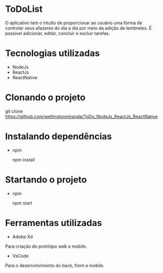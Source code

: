 # ToDoList 
O aplicativo tem o intuíto de proporcionar ao usuário uma forma de controlar seus afazeres do dia a dia por meio da adição de lembretes.
É possível adicionar, editar, concluir e excluir tarefas.

# Tecnologias utilizadas

* NodeJs
* ReactJs
* ReactNative

# Clonando o projeto

git clone https://github.com/wellingtonmiranda/ToDo_NodeJs_ReactJs_ReactNative

# Instalando dependências

* npm
  
  npm install


# Startando o projeto

* npm
  
  npm start


# Ferramentas utilizadas

* Adobe Xd

Para criação do protótipo web e mobile.

* VsCode

Para o desenvolvimento do back, front e mobile.

